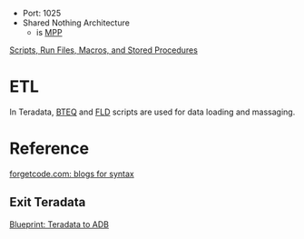 - Port: 1025
- Shared Nothing Architecture
  - is [MPP](https://github.com/davidkhala/As-Architect/blob/main/concepts/tech/MPP.md)

[Scripts, Run Files, Macros, and Stored Procedures](https://github.com/davidkhala/data-warehouse/blob/main/teradata/stored-procedures.md)

# ETL
In Teradata, [BTEQ](./BTEQ.md) and [FLD](./FLD.md) scripts are used for data loading and massaging.


# Reference
[forgetcode.com: blogs for syntax](https://forgetcode.com/Teradata/1298-Common-Table-Expressions-CTE)

## Exit Teradata
[Blueprint: Teradata to ADB](https://docs.oracle.com/en/solutions/migrate-teradata/index.html#GUID-1C7EA13E-40D7-4A75-A479-F723D2D6DB33)
